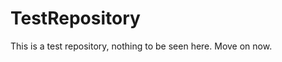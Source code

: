 TestRepository
==============

This is a test repository, nothing to be seen here. Move on now. 
 
 
  
 
 
  
  
 
 
   
  
  
  
  
 
 
 
  
 
  
 
